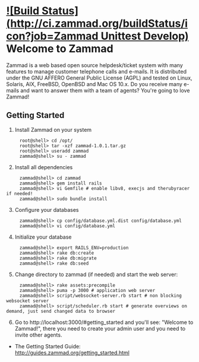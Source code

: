 [![Build Status](http://ci.zammad.org/buildStatus/icon?job=Zammad Unittest Develop)](http://ci.zammad.org/job/Zammad%20Unittest%20Develop/)
Welcome to Zammad
=================

Zammad is a web based open source helpdesk/ticket system with many features
to manage customer telephone calls and e-mails. It is distributed under the
GNU AFFERO General Public License (AGPL) and tested on Linux, Solaris, AIX, 
FreeBSD, OpenBSD and Mac OS 10.x. Do you receive many e-mails and
want to answer them with a team of agents? You're going to love Zammad!


Getting Started
---------------

1. Install Zammad on your system

```
     root@shell> cd /opt/
     root@shell> tar -xzf zammad-1.0.1.tar.gz
     root@shell> useradd zammad
     zammad@shell> su - zammad
```

2. Install all dependencies

```
     zammad@shell> cd zammad
     zammad@shell> gem install rails 
     zammad@shell> vi Gemfile # enable libv8, execjs and therubyracer if needed!
     zammad@shell> sudo bundle install
```

3. Configure your databases

```
     zammad@shell> cp config/database.yml.dist config/database.yml
     zammad@shell> vi config/database.yml
```

4. Initialize your database

```
     zammad@shell> export RAILS_ENV=production
     zammad@shell> rake db:create
     zammad@shell> rake db:migrate
     zammad@shell> rake db:seed
```

5. Change directory to zammad</tt> (if needed) and start the web server:

```
     zammad@shell> rake assets:precompile
     zammad@shell> puma -p 3000 # application web server
     zammad@shell> script/websocket-server.rb start # non blocking websocket server
     zammad@shell> script/scheduler.rb start # generate overviews on demand, just send changed data to browser
```

6. Go to http://localhost:3000/#getting_started and you'll see:
       "Welcome to Zammad!", there you need to create your admin
       user and you need to invite other agents.

* The Getting Started Guide: http://guides.zammad.org/getting_started.html

